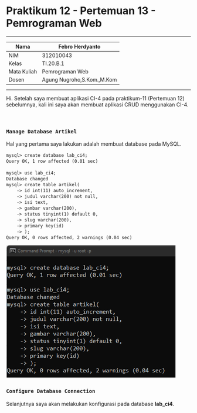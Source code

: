 # Praktikum 12 - Pertemuan 13 - Pemrograman Web

<hr>

| Nama | Febro Herdyanto |
| --- | --- |
| NIM | 312010043 |
| Kelas | TI.20.B.1 |
| Mata Kuliah | Pemrograman Web |
| Dosen | Agung Nugroho,S.Kom.,M.Kom |

<hr>

Hi. Setelah saya membuat aplikasi CI-4 pada praktikum-11 (Pertemuan 12) sebelumnya, kali ini saya akan membuat aplikasi CRUD menggunakan CI-4.

<br>

### `Manage Database Artikel`

Hal yang pertama saya lakukan adalah membuat database pada MySQL.

```
mysql> create database lab_ci4;
Query OK, 1 row affected (0.01 sec)

mysql> use lab_ci4;
Database changed
mysql> create table artikel(
    -> id int(11) auto_increment,
    -> judul varchar(200) not null,
    -> isi text,
    -> gambar varchar(200),
    -> status tinyint(1) default 0,
    -> slug varchar(200),
    -> primary key(id)
    -> );
Query OK, 0 rows affected, 2 warnings (0.04 sec)
```

![Img Data - Managed Databases](imgData/databases.png)

### `Configure Database Connection`

Selanjutnya saya akan melakukan konfigurasi pada database **lab_ci4**. 